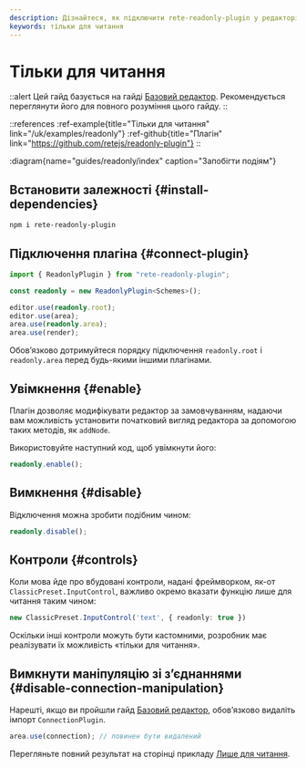 ```yaml
---
description: Дізнайтеся, як підключити rete-readonly-plugin у редакторі вузлів, щоб зробити його вузли та з’єднання доступними лише для читання, за допомогою цього вичерпного гайду
keywords: тільки для читання
---
```


# Тільки для читання

::alert
Цей гайд базується на гайді [Базовий редактор](/uk/docs/guides/basic). Рекомендується переглянути його для повного розуміння цього гайду.
::

::references
:ref-example{title="Тільки для читання" link="/uk/examples/readonly"}
:ref-github{title="Плагін" link="https://github.com/retejs/readonly-plugin"}
::

:diagram{name="guides/readonly/index" caption="Запобігти подіям"}

## Встановити залежності {#install-dependencies}

```bash
npm i rete-readonly-plugin
```

## Підключення плагіна {#connect-plugin}

```ts
import { ReadonlyPlugin } from "rete-readonly-plugin";

const readonly = new ReadonlyPlugin<Schemes>();

editor.use(readonly.root);
editor.use(area);
area.use(readonly.area);
area.use(render);
```

Обов’язково дотримуйтеся порядку підключення `readonly.root` і `readonly.area` перед будь-якими іншими плагінами.

## Увімкнення {#enable}

Плагін дозволяє модифікувати редактор за замовчуванням, надаючи вам можливість установити початковий вигляд редактора за допомогою таких методів, як `addNode`.

Використовуйте наступний код, щоб увімкнути його:

```ts
readonly.enable();
```

## Вимкнення {#disable}

Відключення можна зробити подібним чином:

```ts
readonly.disable();
```

## Контроли {#controls}

Коли мова йде про вбудовані контроли, надані фреймворком, як-от `ClassicPreset.InputControl`, важливо окремо вказати функцію лише для читання таким чином:

```ts
new ClassicPreset.InputControl('text', { readonly: true })
```

Оскільки інші контроли можуть бути кастомними, розробник має реалізувати їх можливість «тільки для читання».

## Вимкнути маніпуляцію зі з’єднаннями {#disable-connection-manipulation}

Нарешті, якщо ви пройшли гайд [Базовий редактор](/uk/docs/guides/basic), обов’язково видаліть імпорт `ConnectionPlugin`.

```ts
area.use(connection); // повинен бути видалений
```

Перегляньте повний результат на сторінці прикладу [Лише для читання](/uk/examples/readonly).
